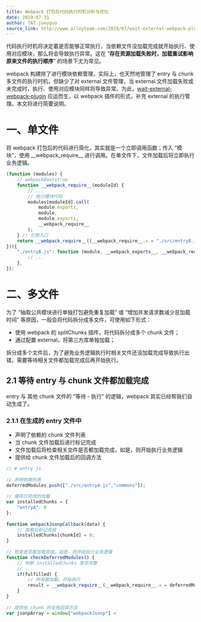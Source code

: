 ```yaml
---
title: Webpack 打包后代码执行时机分析与优化
date: 2019-07-31
author: TAT.joeyguo
source_link: http://www.alloyteam.com/2019/07/wait-external-webpack-plugin/
---
```


<!-- {% raw %} - for jekyll -->

代码执行时机将决定着是否能够正常执行，当依赖文件没加载完成就开始执行、使用对应模块，那么将会导致执行异常。这在 “**存在资源加载失败时，加载重试影响原来文件的执行顺序**” 的场景下尤为常见。

webpack 构建除了进行模块依赖管理，实际上，也天然地管理了 entry 与 chunk 多文件的执行时机，但缺少了对 external 文件管理，当 external 文件加载失败或未完成时，执行、使用对应模块同样将导致异常。为此，[wait-external-webpack-plugin](https://github.com/joeyguo/wait-external-webpack-plugin) 应运而生，以 webpack 插件的形式，补充 external 的执行管理。本文将进行简要说明。

# 一、单文件

将 webpack 打包后的代码进行简化，其实就是一个立即调用函数；传入 “模块”，使用 \_\_webpack_require\_\_ 进行调用。在单文件下，文件加载后将立即执行业务逻辑。

```javascript
(function (modules) {
    // webpackBootstrap
    function __webpack_require__(moduleId) {
        // ...
        // 执行模块代码
        modules[moduleId].call(
            module.exports,
            module,
            module.exports,
            __webpack_require__
        );
    } // 引用入口
    return __webpack_require__((__webpack_require__.s = "./src/entryB.js"));
})({
    "./entryB.js": function (module, __webpack_exports__, __webpack_require__) {
        // ...
    },
});
```

# 二、多文件

为了 “抽取公共模块进行单独打包避免重复加载” 或 “增加并发请求数减少总加载时间” 等原因，一般会将代码拆分成多文件，可使用如下形式：

-   使用 webpack 的 splitChunks 插件，将代码拆分成多个 chunk 文件；
-   通过配置 external，将第三方库单独加载；

拆分成多个文件后，为了避免业务逻辑执行时相关文件还没加载完成导致执行出错，需要等待相关文件都加载完成后再开始执行。

## 2.1 等待 entry 与 chunk 文件都加载完成

entry 与 其他 chunk 文件的 “等待 - 执行” 的逻辑，webpack 其实已经帮我们自动生成了。

### 2.1.1 在生成的 entry 文件中

-   声明了依赖的 chunk 文件列表
-   当 chunk 文件加载后进行标记完成
-   文件加载后将检查相关文件是否都加载完成，如是，则开始执行业务逻辑
-   提供给 chunk 文件加载后的回调方法

```javascript
// # entry.js
 
// 声明依赖列表
deferredModules.push(["./src/entryA.js","commons"]);
 
// 缓存已完成的加载
var installedChunks = {
    "entryA": 0
};
 
function webpackJsonpCallback(data) {
    // 加载后标记完成
    installedChunks[chunkId] = 0;
}
 
// 检查是否都加载完成，如是，则开始执行业务逻辑
function checkDeferredModules() {
    // 判断 installedChunks 是否完整
    // ...
    if(fulfilled) {
        // 所有都加载，开始执行
        result = __webpack_require__(__webpack_require__.s = deferredModule[0]);
    }
}
 
// 提供给 chunk 的全局回调方法
var jsonpArray = window["webpackJsonp"] <
```


<!-- {% endraw %} - for jekyll -->